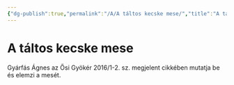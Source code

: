 ```yaml
---
{"dg-publish":true,"permalink":"/A/A táltos kecske mese/","title":"A táltos kecske mese","tags":["dg_uploaded"],"created":"2023-10-22T12:46","updated":"2023-11-08T02:02"}
---
```



# A táltos kecske mese

Gyárfás Ágnes az Ősi Gyökér 2016/1-2. sz. megjelent cikkében mutatja be és elemzi a mesét.  